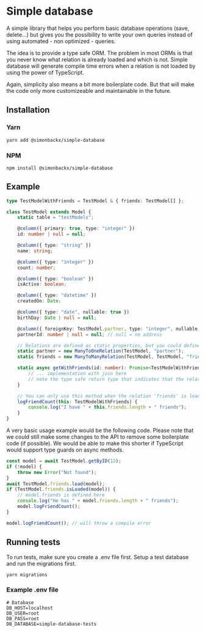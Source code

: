 # Simple database

A simple library that helps you perform basic database operations (save, delete...) but gives you the possibility to write your own queries instead of using automated - non optimized - queries.

The idea is to provide a type safe ORM. The problem in most ORMs is that you never know what relation is already loaded and which is not. Simple database will generate compile time errors when a relation is not loaded by using the power of TypeScript.

Again, simplicity also means a bit more boilerplate code. But that will make the code only more customizeable and maintainable in the future.

## Installation

### Yarn

```
yarn add @simonbackx/simple-database
```

### NPM

```
npm install @simonbackx/simple-database
```

## Example

```ts
type TestModelWithFriends = TestModel & { friends: TestModel[] };

class TestModel extends Model {
    static table = "testModels";

    @column({ primary: true, type: "integer" })
    id: number | null = null;

    @column({ type: "string" })
    name: string;

    @column({ type: "integer" })
    count: number;

    @column({ type: "boolean" })
    isActive: boolean;

    @column({ type: "datetime" })
    createdOn: Date;

    @column({ type: "date", nullable: true })
    birthDay: Date | null = null;

    @column({ foreignKey: TestModel.partner, type: "integer", nullable: true })
    partnerId: number | null = null; // null = no address

    // Relations are defined as static properties, but you could define them however you like
    static partner = new ManyToOneRelation(TestModel, "partner");
    static friends = new ManyToManyRelation(TestModel, TestModel, "friends");

    static async getWithFriends(id: number): Promise<TestModelWithFriends | undefined> {
        // ... implementation with join here
        // note the type safe return type that indicates that the relation is loaded
    }

    // You can only use this method when the relation 'friends' is loaded
    logFriendCount(this: TestModelWithFriends) {
        console.log("I have " + this.friends.length + " friends");
    }
}
```

A very basic usage example would be the following code. Please note that we could still make some changes to the API to remove some boilerplate code (if possible). We would be able to make this shorter if TypeScript would support type guards on async methods.

```ts
const model = await TestModel.getByID(12);
if (!model) {
    throw new Error("Not found");
}
await TestModel.friends.load(model);
if (TestModel.friends.isLoaded(model)) {
    // model.friends is defined here
    console.log("He has " + model.friends.length + " friends");
    model.logFriendCount();
}

model.logFriendCount(); // will throw a compile error
```

## Running tests

To run tests, make sure you create a .env file first. Setup a test database and run the migrations first.

```
yarn migrations
```

### Example .env file

```
# Database
DB_HOST=localhost
DB_USER=root
DB_PASS=root
DB_DATABASE=simple-database-tests
```
